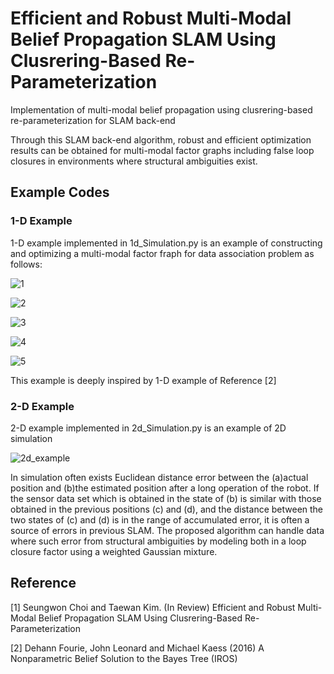 # Efficient and Robust Multi-Modal Belief Propagation SLAM Using Clusrering-Based Re-Parameterization

Implementation of multi-modal belief propagation using clusrering-based re-parameterization for SLAM back-end

Through this SLAM back-end algorithm, robust and efficient optimization results can be obtained for multi-modal factor graphs including false loop closures in environments where structural ambiguities exist.

## Example Codes

### 1-D Example

1-D example implemented in 1d_Simulation.py is an example of constructing and optimizing a multi-modal factor fraph for data association problem as follows:

![1](https://user-images.githubusercontent.com/38591115/109464852-ae2ac680-7aaa-11eb-8fa2-3d2e956fbe4e.PNG)

![2](https://user-images.githubusercontent.com/38591115/109464873-b551d480-7aaa-11eb-8e4f-9ebf462d8304.PNG)

![3](https://user-images.githubusercontent.com/38591115/109464883-baaf1f00-7aaa-11eb-8da4-b07b76d8e22b.PNG)

![4](https://user-images.githubusercontent.com/38591115/109464891-be42a600-7aaa-11eb-9a24-93c4312c5834.PNG)

![5](https://user-images.githubusercontent.com/38591115/109464894-c13d9680-7aaa-11eb-884f-6eaf9e4b6e98.PNG)

This example is deeply inspired by 1-D example of Reference [2]

### 2-D Example

2-D example implemented in 2d_Simulation.py is an example of 2D simulation

![2d_example](https://user-images.githubusercontent.com/38591115/109468148-8d18a480-7aaf-11eb-97f7-0f380d6f1a9a.png)

In simulation often exists Euclidean distance error between the (a)actual position and (b)the estimated position after a long operation of the robot. If the sensor data set which is obtained in the state of (b) is similar with those obtained in the previous positions (c) and (d), and the distance between the two states of (c) and (d) is in the range of accumulated error, it is often a source of errors in previous SLAM. The proposed algorithm can handle data where such error from structural ambiguities by modeling both in a loop closure factor using a weighted Gaussian mixture.


## Reference

[1] Seungwon Choi and Taewan Kim. (In Review) Efficient and Robust Multi-Modal Belief Propagation SLAM Using Clusrering-Based Re-Parameterization

[2] Dehann Fourie, John Leonard and Michael Kaess (2016) A Nonparametric Belief Solution to the Bayes Tree (IROS)
